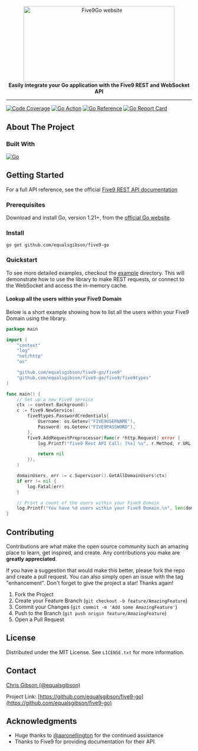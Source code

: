 <!-- markdownlint-configure-file { "MD004": { "style": "consistent" } } -->
<!-- markdownlint-disable MD033 -->

#

<p align="center">
  <picture>
    <source media="(prefers-color-scheme: dark)" srcset="https://equalsgibson.github.io/five9-go/logo-dark.png">
    <source media="(prefers-color-scheme: light)" srcset="https://equalsgibson.github.io/five9-go/logo-light.png">
    <img src="https://equalsgibson.github.io/five9-go/logo-light.png" width="410" height="205" alt="Five9Go website">
  </picture>
    <br>
    <strong>Easily integrate your Go application with the Five9 REST and WebSocket API</strong>
</p>

<!-- markdownlint-enable MD033 -->

---

[![Code Coverage][coverage]][coverage-url]
[![Go Action][goaction]][goaction-url]
[![Go Reference][goref]][goref-url]
[![Go Report Card][goreport]][goreport-url]

## About The Project

### Built With

[![Go][golang]][golang-url]

## Getting Started

For a full API reference, see the official [Five9 REST API documentation](https://webapps.five9.com/assets/files/for_customers/documentation/apis/vcc-agent+supervisor-rest-api-reference-guide.pdf)

### Prerequisites

Download and install Go, version 1.21+, from the [official Go website](https://go.dev/doc/install).

### Install

```shell
go get github.com/equalsgibson/five9-go
```

### Quickstart

To see more detailed examples, checkout the [example](/example/) directory. This will demonstrate how to use the library to make REST requests, or connect to the WebSocket and access the in-memory cache.

#### Lookup all the users within your Five9 Domain

Below is a short example showing how to list all the users within your Five9 Domain using the library.

```go
package main

import (
	"context"
	"log"
	"net/http"
	"os"

	"github.com/equalsgibson/five9-go/five9"
	"github.com/equalsgibson/five9-go/five9/five9types"
)

func main() {
	// Set up a new Five9 service
	ctx := context.Background()
	c := five9.NewService(
		five9types.PasswordCredentials{
			Username: os.Getenv("FIVE9USERNAME"),
			Password: os.Getenv("FIVE9PASSWORD"),
		},
		five9.AddRequestPreprocessor(func(r *http.Request) error {
			log.Printf("five9 Rest API Call: [%s] %s", r.Method, r.URL.String())

			return nil
		}),
	)

	domainUsers, err := c.Supervisor().GetAllDomainUsers(ctx)
	if err != nil {
		log.Fatal(err)
	}

	// Print a count of the users within your Five9 Domain
	log.Printf("You have %d users within your Five9 Domain.\n", len(domainUsers))
}
```

<!-- CONTRIBUTING -->

## Contributing

Contributions are what make the open source community such an amazing place to learn, get inspired, and create. Any contributions you make are **greatly appreciated**.

If you have a suggestion that would make this better, please fork the repo and create a pull request. You can also simply open an issue with the tag "enhancement".
Don't forget to give the project a star! Thanks again!

1. Fork the Project
2. Create your Feature Branch (`git checkout -b feature/AmazingFeature`)
3. Commit your Changes (`git commit -m 'Add some AmazingFeature'`)
4. Push to the Branch (`git push origin feature/AmazingFeature`)
5. Open a Pull Request

<!-- LICENSE -->

## License

Distributed under the MIT License. See `LICENSE.txt` for more information.

<!-- CONTACT -->

## Contact

[Chris Gibson (@equalsgibson)](https://github.com/equalsgibson)

Project Link: [https://github.com/equalsgibson/five9-go](https://github.com/equalsgibson/five9-go)

<!-- ACKNOWLEDGMENTS -->

## Acknowledgments

-   Huge thanks to [@aaronellington](https://github.com/aaronellington) for the continued assistance
-   Thanks to Five9 for providing documentation for their API.

<!-- MARKDOWN LINKS & IMAGES -->
<!-- https://www.markdownguide.org/basic-syntax/#reference-style-links -->

[golang]: https://img.shields.io/badge/v1.21.0-%2300ADD8?style=for-the-badge&logo=go&label=golang
[golang-url]: https://go.dev/
[coverage]: https://img.shields.io/badge/dynamic/json?url=https%3A%2F%2Fequalsgibson.github.io%2Ffive9-go%2Fcoverage%2Fcoverage.json&query=%24.total&label=Coverage
[coverage-url]: https://equalsgibson.github.io/five9-go/coverage/coverage.html
[goaction]: https://github.com/equalsgibson/five9-go/actions/workflows/go.yml/badge.svg?branch=main
[goaction-url]: https://github.com/equalsgibson/five9-go/actions/workflows/go.yml
[goref]: https://pkg.go.dev/badge/github.com/equalsgibson/five9-go.svg
[goref-url]: https://pkg.go.dev/github.com/equalsgibson/five9-go
[goreport]: https://goreportcard.com/badge/github.com/equalsgibson/five9-go
[goreport-url]: https://goreportcard.com/report/github.com/equalsgibson/five9-go
